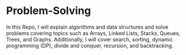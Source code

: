 # Problem-Solving
In this Repo, I will explain algorithms and data structures and solve problems covering topics such as Arrays, Linked Lists, Stacks, Queues, Trees, and Graphs. Additionally, I will cover search, sorting, dynamic programming (DP), divide and conquer, recursion, and backtracking.
